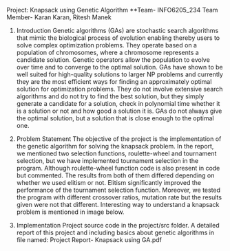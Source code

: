 Project: Knapsack using Genetic Algorithm
**Team- INFO6205_234
Team Member- Karan Karan, Ritesh Manek

1. Introduction
Genetic algorithms (GAs) are stochastic search algorithms that mimic the biological process of evolution enabling thereby users to solve complex optimization problems. They operate based on a population of chromosomes, where a chromosome represents a candidate solution. Genetic operators allow the population to evolve over time and to converge to the optimal solution.
GAs have shown to be well suited for high-quality solutions to larger NP problems and currently they are the most efficient ways for finding an approximately optimal solution for optimization problems. They do not involve extensive search algorithms and do not try to find the best solution, but they simply generate a candidate for a solution, check in polynomial time whether it is a solution or not and how good a solution it is. GAs do not always give the optimal solution, but a solution that is close enough to the optimal one.
 
 
2. Problem Statement
The objective of the project is the implementation of the genetic algorithm for solving the knapsack problem. In the report, we mentioned two selection functions, roulette-wheel and tournament selection, but we have implemented tournament selection in the program. Although roulette-wheel function code is also present in code but commented. The results from both of them differed depending on whether we used elitism or not. Elitism significantly improved the performance of the tournament selection function. Moreover, we tested the program with different crossover ratios, mutation rate but the results given were not that different. Interesting way to understand a knapsack problem is mentioned in image below.

3. Implementation
Project source code in the project/src folder.
A detailed report of this project and including basics about genetic algorithms in file named: Project Report- Knapsack using GA.pdf

